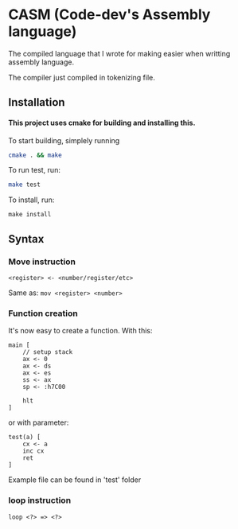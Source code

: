 # CASM (Code-dev's Assembly language)
The compiled language that I wrote for making easier when writting assembly language.

The compiler just compiled in tokenizing file.

## Installation
#### This project uses cmake for building and installing this.
To start building, simplely running
```sh
cmake . && make
```
To run test, run:
```sh
make test
```
To install, run:
```
make install
```


## Syntax
### Move instruction
```
<register> <- <number/register/etc>
```
Same as: ```mov <register> <number>```
### Function creation
It's now easy to create a function.
With this:
```
main [
    // setup stack
    ax <- 0
    ax <- ds
    ax <- es
    ss <- ax
    sp <- :h7C00

    hlt
]
```
or with parameter:
```
test(a) [
    cx <- a
    inc cx
    ret
]
```
Example file can be found in 'test' folder

### loop instruction
```loop <?> => <?>```
